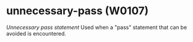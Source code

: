 # unnecessary-pass (W0107)
*Unnecessary pass statement* Used when a "pass" statement that can be
avoided is encountered.
